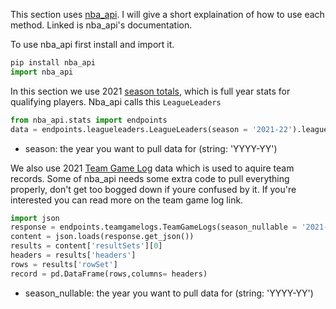 This section uses [nba_api](https://github.com/swar/nba_api). I will give a short explaination of how to use each method. Linked is nba_api's documentation.

To use nba_api first install and import it.

```python
pip install nba_api
import nba_api
```
In this section we use 2021 [season totals](https://github.com/swar/nba_api/blob/master/docs/nba_api/stats/endpoints/leagueleaders.md), which is full year stats for qualifying players. Nba_api calls this `LeagueLeaders`
```python
from nba_api.stats import endpoints
data = endpoints.leagueleaders.LeagueLeaders(season = '2021-22').league_leaders.get_data_frame()
```
- season: the year you want to pull data for (string: 'YYYY-YY')

We also use 2021 [Team Game Log](https://github.com/swar/nba_api/tree/master/nba_api) data which is used to aquire team records. Some of nba_api needs some extra code to pull everything properly, don't get too bogged down if youre confused by it. If you're interested you can read more on the team game log link.
```python
import json
response = endpoints.teamgamelogs.TeamGameLogs(season_nullable = '2021-22')
content = json.loads(response.get_json())
results = content['resultSets'][0]
headers = results['headers']
rows = results['rowSet']
record = pd.DataFrame(rows,columns= headers)
```
- season_nullable: the year you want to pull data for (string: 'YYYY-YY')
